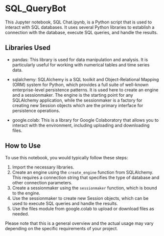 # SQL_QueryBot

This Jupyter notebook, SQL Chat.ipynb, is a Python script that is used to interact with SQL databases. It uses several Python libraries to establish a connection with the database, execute SQL queries, and handle the results.

## Libraries Used

- pandas: This library is used for data manipulation and analysis. It is particularly useful for working with numerical tables and time series data.

- sqlalchemy: SQLAlchemy is a SQL toolkit and Object-Relational Mapping (ORM) system for Python, which provides a full suite of well-known enterprise-level persistence patterns. It is used here to create an engine and a sessionmaker. The engine is the starting point for any SQLAlchemy application, while the sessionmaker is a factory for creating new Session objects which are the primary interface for persistence operations.

- google.colab: This is a library for Google Colaboratory that allows you to interact with the environment, including uploading and downloading files.

## How to Use

To use this notebook, you would typically follow these steps:

1. Import the necessary libraries.
2. Create an engine using the `create_engine` function from SQLAlchemy. This requires a connection string that specifies the type of database and other connection parameters.
3. Create a sessionmaker using the `sessionmaker` function, which is bound to the engine.
4. Use the sessionmaker to create new Session objects, which can be used to execute SQL queries and handle the results.
5. Use the files module from google.colab to upload or download files as needed.

Please note that this is a general overview and the actual usage may vary depending on the specific requirements of your project.